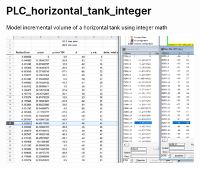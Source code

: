 # PLC_horizontal_tank_integer
Model incremental volume of a horizontal tank using integer math


![](https://github.com/drbitboy/PLC_horizontal_tank_integer/raw/master/horizontal_tank_integer.png)
